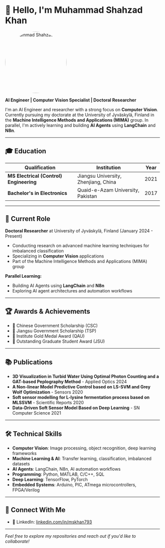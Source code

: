 # 👋 Hello, I'm Muhammad Shahzad Khan

<img src="https://raw.githubusercontent.com/mskhan793/mskhan793/main/profile-pic.jpg" alt="Muhammad Shahzad Khan" width="200" style="border-radius: 50%;">

**AI Engineer | Computer Vision Specialist | Doctoral Researcher**

I'm an AI Engineer and researcher with a strong focus on **Computer Vision**. Currently pursuing my doctorate at the University of Jyväskylä, Finland in the **Machine Intelligence Methods and Applications (MIMA)** group. In parallel, I'm actively learning and building **AI Agents** using **LangChain** and **N8n**.

---

## 🎓 Education

| Qualification | Institution | Year |
|---|---|---|
| **MS Electrical (Control) Engineering** | Jiangsu University, Zhenjiang, China | 2021 |
| **Bachelor's in Electronics** | Quaid-e-Azam University, Pakistan | 2017 |

---

## 💼 Current Role

**Doctoral Researcher** at University of Jyväskylä, Finland (January 2024 - Present)
- Conducting research on advanced machine learning techniques for imbalanced classification
- Specializing in **Computer Vision** applications
- Part of the Machine Intelligence Methods and Applications (MIMA) group

**Parallel Learning:**
- Building AI Agents using **LangChain** and **N8n**
- Exploring AI agent architectures and automation workflows

---

## 🏆 Awards & Achievements

- 🥇 Chinese Government Scholarship (CSC)
- 🥇 Jiangsu Government Scholarship (TSP)
- 🥇 Institute Gold Medal Award (QAU)
- 🥇 Outstanding Graduate Student Award (JSU)

---

## 📚 Publications

- **3D Visualization in Turbid Water Using Optimal Photon Counting and a GAT-based Peplography Method** - Applied Optics 2024
- **A Non-linear Model Predictive Control based on LS-SVM and Grey Wolf Optimization** - Sensors 2020
- **Soft sensor modelling for L-lysine fermentation process based on MLSSVM** - Scientific Reports 2020
- **Data-Driven Soft Sensor Model Based on Deep Learning** - SN Computer Science 2021

---

## 🛠️ Technical Skills

- **Computer Vision**: Image processing, object recognition, deep learning frameworks
- **Machine Learning & AI**: Transfer learning, classification, imbalanced datasets
- **AI Agents**: LangChain, N8n, AI automation workflows
- **Programming**: Python, MATLAB, C/C++, SQL
- **Deep Learning**: TensorFlow, PyTorch
- **Embedded Systems**: Arduino, PIC, ATmega microcontrollers, FPGA/Verilog

---

## 🔗 Connect With Me

- 🔗 LinkedIn: [linkedin.com/in/mskhan793](https://www.linkedin.com/in/mskhan793/)

---

*Feel free to explore my repositories and reach out if you'd like to collaborate!*
